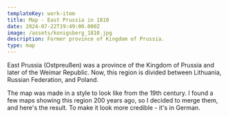 ```yaml
---
templateKey: work-item
title: Map - East Prussia in 1810
date: 2024-07-22T19:49:00.000Z
image: /assets/konigsberg_1810.jpg
description: Former province of Kingdom of Prussia.
type: map
---
```

East Prussia (Ostpreußen) was a province of the Kingdom of Prussia and later of the Weimar Republic. Now, this region is divided between Lithuania, Russian Federation, and Poland.

The map was made in a style to look like from the 19th century. I found a few maps showing this region 200 years ago, so I decided to merge them, and here's the result. To make it look more credible - it's in German.
